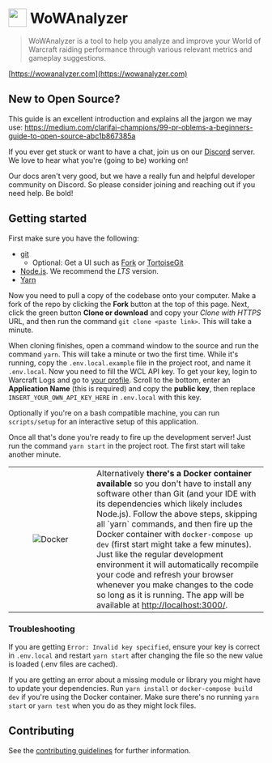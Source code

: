 <h1>
  <img src="https://user-images.githubusercontent.com/4565223/54240739-2d6e0b00-451f-11e9-8473-d15e78914c9b.png" height="36" valign="bottom" /> WoWAnalyzer
</h1>

> WoWAnalyzer is a tool to help you analyze and improve your World of Warcraft raiding performance through various relevant metrics and gameplay suggestions.

[https://wowanalyzer.com](https://wowanalyzer.com)

## New to Open Source?

This guide is an excellent introduction and explains all the jargon we may use: https://medium.com/clarifai-champions/99-pr-oblems-a-beginners-guide-to-open-source-abc1b867385a

If you ever get stuck or want to have a chat, join us on our [Discord](https://wowanalyzer.com/discord) server. We love to hear what you're (going to be) working on!

Our docs aren't very good, but we have a really fun and helpful developer community on Discord. So please consider joining and reaching out if you need help. Be bold!

## Getting started

First make sure you have the following:
- [git](https://git-scm.com/)
  - Optional: Get a UI such as [Fork](https://git-fork.com/) or [TortoiseGit](https://tortoisegit.org/)
- [Node.js](https://nodejs.org/). We recommend the *LTS* version.
- [Yarn](https://yarnpkg.com/en/docs/install)

Now you need to pull a copy of the codebase onto your computer. Make a fork of the repo by clicking the **Fork** button at the top of this page. Next, click the green button **Clone or download** and copy your *Clone with HTTPS* URL, and then run the command `git clone <paste link>`. This will take a minute.

When cloning finishes, open a command window to the source and run the command `yarn`. This will take a minute or two the first time. While it's running, copy the `.env.local.example` file in the project root, and name it `.env.local`. Now you need to fill the WCL API key. To get your key, login to Warcraft Logs and go to [your profile](https://www.warcraftlogs.com/profile). Scroll to the bottom, enter an **Application Name** (this is required) and copy the **public key**, then replace `INSERT_YOUR_OWN_API_KEY_HERE` in `.env.local` with this key.

Optionally if you're on a bash compatible machine, you can run `scripts/setup` for an interactive setup of this application.

Once all that's done you're ready to fire up the development server! Just run the command `yarn start` in the project root. The first start will take another minute.

<table align="center">
  <tr>
    <td align="center" width="150"><img src="https://www.docker.com/sites/default/files/mono_horizontal_large.png" alt="Docker"></td>
    <td>Alternatively <b>there's a Docker container available</b> so you don't have to install any software other than Git (and your IDE with its dependencies which likely includes Node.js). Follow the above steps, skipping all `yarn` commands, and then fire up the Docker container with <code>docker-compose up dev</code> (first start might take a few minutes). Just like the regular development environment it will automatically recompile your code and refresh your browser whenever you make changes to the code so long as it is running. The app will be available at <a href="http://localhost:3000/">http://localhost:3000/</a>.</td>
  </tr>
</table>

### Troubleshooting

If you are getting `Error: Invalid key specified`, ensure your key is correct in `.env.local` and restart `yarn start` after changing the file so the new value is loaded (.env files are cached).

If you are getting an error about a missing module or library you might have to update your dependencies. Run `yarn install` or `docker-compose build dev` if you're using the Docker container. Make sure there's no running `yarn start` or `yarn test` when you do as they might lock files.

## Contributing

See the [contributing guidelines](CONTRIBUTING.md) for further information.
